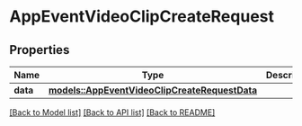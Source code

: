 # AppEventVideoClipCreateRequest

## Properties

Name | Type | Description | Notes
------------ | ------------- | ------------- | -------------
**data** | [**models::AppEventVideoClipCreateRequestData**](AppEventVideoClipCreateRequest_data.md) |  | 

[[Back to Model list]](../README.md#documentation-for-models) [[Back to API list]](../README.md#documentation-for-api-endpoints) [[Back to README]](../README.md)


